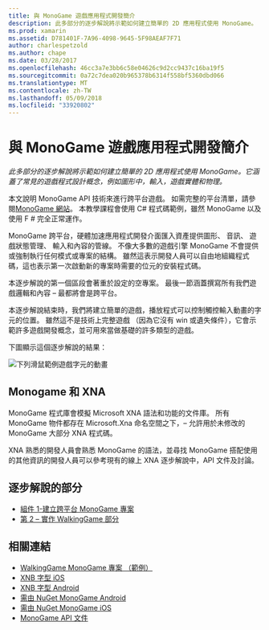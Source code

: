 ```yaml
---
title: 與 MonoGame 遊戲應用程式開發簡介
description: 此多部分的逐步解說將示範如何建立簡單的 2D 應用程式使用 MonoGame。  它涵蓋了常見的遊戲程式設計概念，例如圖形中，輸入，遊戲實體和物理。
ms.prod: xamarin
ms.assetid: D781401F-7A96-4098-9645-5F98AEAF7F71
author: charlespetzold
ms.author: chape
ms.date: 03/28/2017
ms.openlocfilehash: 46cc3a7e3bb6c58e04626c9d2cc9437c16ba19f5
ms.sourcegitcommit: 0a72c7dea020b965378b6314f558bf5360dbd066
ms.translationtype: MT
ms.contentlocale: zh-TW
ms.lasthandoff: 05/09/2018
ms.locfileid: "33920802"
---
```

# <a name="introduction-to-game-development-with-monogame"></a>與 MonoGame 遊戲應用程式開發簡介

_此多部分的逐步解說將示範如何建立簡單的 2D 應用程式使用 MonoGame。它涵蓋了常見的遊戲程式設計概念，例如圖形中，輸入，遊戲實體和物理。_

本文說明 MonoGame API 技術來進行跨平台遊戲。 如需完整的平台清單，請參閱[MonoGame 網站](http://www.monogame.net/)。 本教學課程會使用 C# 程式碼範例，雖然 MonoGame 以及使用 F # 完全正常運作。

MonoGame 跨平台，硬體加速應用程式開發介面匯入資產提供圖形、 音訊、 遊戲狀態管理、 輸入和內容的管線。 不像大多數的遊戲引擎 MonoGame 不會提供或強制執行任何模式或專案的結構。  雖然這表示開發人員可以自由地組織程式碼，這也表示第一次啟動新的專案時需要的位元的安裝程式碼。

本逐步解說的第一個區段會著重於設定的空專案。 最後一節涵蓋撰寫所有我們遊戲邏輯和內容 – 最都將會是跨平台。

本逐步解說結束時，我們將建立簡單的遊戲，播放程式可以控制觸控輸入動畫的字元的位置。  雖然這不是技術上完整遊戲 （因為它沒有 win 或遺失條件），它會示範許多遊戲開發概念，並可用來當做基礎的許多類型的遊戲。 

下圖顯示這個逐步解說的結果：

![下列滑鼠範例遊戲字元的動畫](images/image1.gif)

## <a name="monogame-and-xna"></a>Monogame 和 XNA

MonoGame 程式庫會模擬 Microsoft XNA 語法和功能的文件庫。  所有 MonoGame 物件都存在 Microsoft.Xna 命名空間之下，– 允許用於未修改的 MonoGame 大部分 XNA 程式碼。 

XNA 熟悉的開發人員會熟悉 MonoGame 的語法，並尋找 MonoGame 搭配使用的其他資訊的開發人員可以參考現有的線上 XNA 逐步解說中，API 文件及討論。


## <a name="walkthrough-parts"></a>逐步解說的部分

- [組件 1-建立跨平台 MonoGame 專案](~/graphics-games/monogame/introduction/part1.md)
- [第 2 – 實作 WalkingGame 部分](~/graphics-games/monogame/introduction/part2.md)

## <a name="related-links"></a>相關連結

- [WalkingGame MonoGame 專案 （範例）](https://developer.xamarin.com/samples/mobile/WalkingGameMG/)
- [XNB 字型 iOS](https://github.com/mono/CocosSharp/tree/master/Samples/GameStarterKit/GameStarterKit/Content/fonts)
- [XNB 字型 Android](https://github.com/mono/CocosSharp/tree/master/Samples/GameStarterKit/GameStarterKit/Assets/Content/fonts)
- [需由 NuGet MonoGame Android](https://www.nuget.org/packages/MonoGame.Framework.Android/)
- [需由 NuGet MonoGame iOS](https://www.nuget.org/packages/MonoGame.Framework.iOS/)
- [MonoGame API 文件](http://www.monogame.net/documentation/?page=main)

